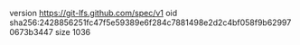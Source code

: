 version https://git-lfs.github.com/spec/v1
oid sha256:2428856251fc47f5e59389e6f284c7881498e2d2c4bf058f9b629970673b3447
size 1036
